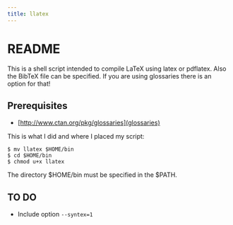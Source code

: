 ```yaml
---
title: llatex
---
```

# README

This is a shell script intended to compile LaTeX using latex or pdflatex. Also the BibTeX file can be specified. If you are using glossaries there is an option for that!

## Prerequisites

* [http://www.ctan.org/pkg/glossaries](glossaries)

This is what I did and where I placed my script:
``` shell
$ mv llatex $HOME/bin
$ cd $HOME/bin
$ chmod u+x llatex
```
The directory $HOME/bin must be specified in the $PATH.

## TO DO

* Include option `--syntex=1`
